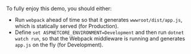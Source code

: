 To fully enjoy this demo, you should either:
- Run `webpack` ahead of time so that it generates `wwwroot/dist/app.js`, which is statically served (for Production).
- Define `set ASPNETCORE_ENVIRONMENT=Development` and then run `dotnet watch run`, so that the Webpack middleware is running and generates `app.js` on the fly (for Development).